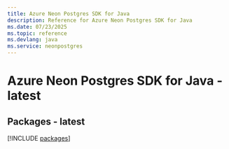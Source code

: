 ```yaml
---
title: Azure Neon Postgres SDK for Java
description: Reference for Azure Neon Postgres SDK for Java
ms.date: 07/23/2025
ms.topic: reference
ms.devlang: java
ms.service: neonpostgres
---
```

# Azure Neon Postgres SDK for Java - latest
## Packages - latest
[!INCLUDE [packages](neon-postgres-index.md)]